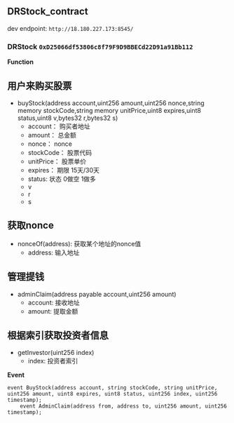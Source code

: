 

## DRStock_contract

dev endpoint: `http://18.180.227.173:8545/`

### DRStock `0xD25066df53806c8f79F9D9BBECd22D91a91Bb112`



**Function**
        
## 用户来购买股票
- buyStock(address account,uint256 amount,uint256 nonce,string memory stockCode,string memory unitPrice,uint8 expires,uint8 status,uint8 v,bytes32 r,bytes32 s)
    * account：   购买者地址
    * amount：    总金额
    * nonce：     nonce
    * stockCode： 股票代码
    * unitPrice： 股票单价
    * expires：   期限 15天/30天
    * status:     状态 0做空 1做多
    * v
    * r
    * s
## 获取nonce
- nonceOf(address): 获取某个地址的nonce值
    * address: 输入地址


## 管理提钱
- adminClaim(address payable account,uint256 amount)          
    * account:  接收地址
    * amount:  提取金额
                            
                            
## 根据索引获取投资者信息
- getInvestor(uint256 index)   
    * index: 投资者索引


**Event**

```solidity
event BuyStock(address account, string stockCode, string unitPrice, uint256 amount, uint8 expires, uint8 status, uint256 index, uint256 timestamp);
    event AdminClaim(address from, address to, uint256 amount, uint256 timestamp);
```


